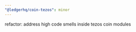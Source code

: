 ```yaml
---
"@ledgerhq/coin-tezos": minor
---
```


refactor: address high code smells inside tezos coin modules
